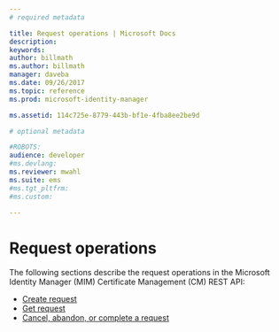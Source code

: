 ```yaml
---
# required metadata

title: Request operations | Microsoft Docs
description:
keywords:
author: billmath
ms.author: billmath
manager: daveba
ms.date: 09/26/2017
ms.topic: reference
ms.prod: microsoft-identity-manager

ms.assetid: 114c725e-8779-443b-bf1e-4fba8ee2be9d

# optional metadata

#ROBOTS:
audience: developer
#ms.devlang:
ms.reviewer: mwahl
ms.suite: ems
#ms.tgt_pltfrm:
#ms.custom:

---
```


# Request operations
The following sections describe the request operations in the Microsoft Identity Manager (MIM) Certificate Management (CM) REST API:

- [Create request](create-request.md)
- [Get request](get-request.md)
- [Cancel, abandon, or complete a request](cancel-abandon-complete-request.md)
